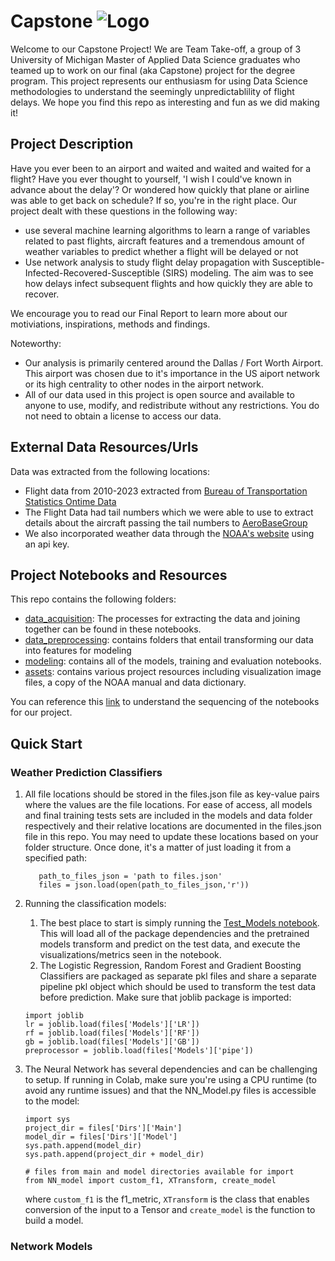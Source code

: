 # Capstone ![Logo](https://i.imgur.com/AJFRhVe.png)

Welcome to our Capstone Project!  We are Team Take-off, a group of 3 University of Michigan Master of Applied Data Science graduates who teamed up to work on our final (aka Capstone) project for the degree program. This project represents our enthusiasm for using Data Science methodologies to understand the seemingly unpredictablility of flight delays.  We hope you find this repo as interesting and fun as we did making it!

## Project Description

Have you ever been to an airport and waited and waited and waited for a flight?  Have you ever thought to yourself, 'I wish I could've known in advance about the delay'? Or wondered how quickly that plane or airline was able to get back on schedule? If so, you're in the right place.  Our project dealt with these questions in the following way:
-  use several machine learning algorithms to learn a range of variables related to past flights, aircraft features and a tremendous amount of weather variables to predict whether a flight will be delayed or not
-  Use network analysis to study flight delay propagation with Susceptible-Infected-Recovered-Susceptible (SIRS) modeling. The aim was to see how delays infect subsequent flights and how quickly they are able to recover. 

We encourage you to read our Final Report to learn more about our motiviations, inspirations, methods and findings.

Noteworthy:
 - Our analysis is primarily centered around the Dallas / Fort Worth Airport.  This airport was chosen due to it's importance in the US aiport network or its high centrality to other nodes in the airport network.
 - All of our data used in this project is open source and available to anyone to use, modify, and redistribute without any restrictions. You do not need to obtain a license to access our data.


## External Data Resources/Urls
Data was extracted from the following locations:
 - Flight data from 2010-2023 extracted from [Bureau of Transportation Statistics Ontime Data](https://www.transtats.bts.gov/DL_SelectFields.aspx?gnoyr_VQ=FGJ&QO_fu146_anzr=b0-gvzr)  
 - The Flight Data had tail numbers which we were able to use to extract details about the aircraft passing the tail numbers to [AeroBaseGroup](https://aerobasegroup.com/tail-number-lookup)
 - We also incorporated weather data through the [NOAA's website](https://www.ncei.noaa.gov/data/global-hourly/archive/csv/) using an api key.

## Project Notebooks and Resources

This repo contains the following folders:
- [data_acquisition](data_acquisition): The processes for extracting the data and joining together can be found in these notebooks.
- [data_preprocessing](data_preprocessing): contains folders that entail transforming our data into features for modeling
- [modeling](modeling): contains all of the models, training and evaluation notebooks.
- [assets](assets): contains various project resources including visualization image files, a copy of the NOAA manual and data dictionary.

You can reference this [link](assets/List%20of%20Notebooks%20-%20Process.pdf) to understand the sequencing of the notebooks for our project.


## Quick Start
### Weather Prediction Classifiers
1. All file locations should be stored in the files.json file as key-value pairs where the values are the file locations. For ease of access, all models and final training tests sets are included in the models and data folder respectively and their relative locations are documented in the files.json file in this repo. You may need to update these locations based on your folder structure. Once done, it's a matter of just loading it from a specified path:
   
     ```import json
        path_to_files_json = 'path to files.json'
        files = json.load(open(path_to_files_json,'r'))
     ```
2. Running the classification models:
    1. The best place to start is simply running the [Test_Models notebook](/models/Test_Models.ipynb).  This will load all of the package dependencies and the pretrained models transform and predict on the test data, and execute the visualizations/metrics seen in the notebook. 
    2. The Logistic Regression, Random Forest and Gradient Boosting Classifiers are packaged as separate pkl files and share a separate pipeline pkl object which should be used to transform the test data before prediction. Make sure that joblib package is imported:
     ```
     import joblib
     lr = joblib.load(files['Models']['LR'])
     rf = joblib.load(files['Models']['RF'])
     gb = joblib.load(files['Models']['GB'])
     preprocessor = joblib.load(files['Models']['pipe'])
     ```
  3. The Neural Network has several dependencies and can be challenging to setup.  If running in Colab, make sure you're using a CPU runtime (to avoid any runtime issues) and that the NN_Model.py files is accessible to the model:
     ```
     import sys
     project_dir = files['Dirs']['Main']
     model_dir = files['Dirs']['Model']
     sys.path.append(model_dir)
     sys.path.append(project_dir + model_dir)

     # files from main and model directories available for import
     from NN_model import custom_f1, XTransform, create_model
     ```
     where ```custom_f1``` is the f1_metric, ```XTransform``` is the class that enables conversion of the input to a Tensor and ```create_model``` is the function to build a model.

### Network Models
     
